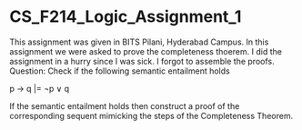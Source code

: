 # CS_F214_Logic_Assignment_1
This assignment was given in BITS Pilani, Hyderabad Campus.
In this assignment we were asked to prove the completeness thoerem. I did the assignment in a hurry since I was sick. I forgot to assemble the proofs.
Question:  Check if the following semantic entailment holds

p → q |= ¬p ∨ q

If the semantic entailment holds then construct a proof of the corresponding sequent mimicking the steps of the Completeness Theorem.
